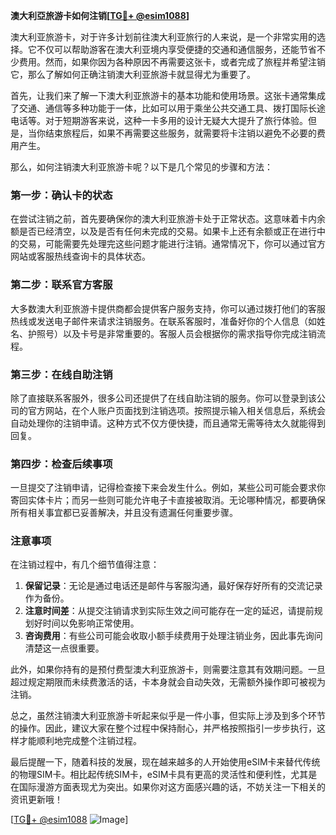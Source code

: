 **澳大利亞旅游卡如何注销[[TG💪+ @esim1088](https://t.me/s/esim1088)]**

澳大利亚旅游卡，对于许多计划前往澳大利亚旅行的人来说，是一个非常实用的选择。它不仅可以帮助游客在澳大利亚境内享受便捷的交通和通信服务，还能节省不少费用。然而，如果你因为各种原因不再需要这张卡，或者完成了旅程并希望注销它，那么了解如何正确注销澳大利亚旅游卡就显得尤为重要了。

首先，让我们来了解一下澳大利亚旅游卡的基本功能和使用场景。这张卡通常集成了交通、通信等多种功能于一体，比如可以用于乘坐公共交通工具、拨打国际长途电话等。对于短期游客来说，这种一卡多用的设计无疑大大提升了旅行体验。但是，当你结束旅程后，如果不再需要这些服务，就需要将卡注销以避免不必要的费用产生。

那么，如何注销澳大利亚旅游卡呢？以下是几个常见的步骤和方法：

### **第一步：确认卡的状态**
在尝试注销之前，首先要确保你的澳大利亚旅游卡处于正常状态。这意味着卡内余额是否已经清空，以及是否有任何未完成的交易。如果卡上还有余额或正在进行中的交易，可能需要先处理完这些问题才能进行注销。通常情况下，你可以通过官方网站或客服热线查询卡的具体状态。

### **第二步：联系官方客服**
大多数澳大利亚旅游卡提供商都会提供客户服务支持，你可以通过拨打他们的客服热线或发送电子邮件来请求注销服务。在联系客服时，准备好你的个人信息（如姓名、护照号）以及卡号是非常重要的。客服人员会根据你的需求指导你完成注销流程。

### **第三步：在线自助注销**
除了直接联系客服外，很多公司还提供了在线自助注销的服务。你可以登录到该公司的官方网站，在个人账户页面找到注销选项。按照提示输入相关信息后，系统会自动处理你的注销申请。这种方式不仅方便快捷，而且通常无需等待太久就能得到回复。

### **第四步：检查后续事项**
一旦提交了注销申请，记得检查接下来会发生什么。例如，某些公司可能会要求你寄回实体卡片；而另一些则可能允许电子卡直接被取消。无论哪种情况，都要确保所有相关事宜都已妥善解决，并且没有遗漏任何重要步骤。

### **注意事项**
在注销过程中，有几个细节值得注意：
1. **保留记录**：无论是通过电话还是邮件与客服沟通，最好保存好所有的交流记录作为备份。
2. **注意时间差**：从提交注销请求到实际生效之间可能存在一定的延迟，请提前规划好时间以免影响正常使用。
3. **咨询费用**：有些公司可能会收取小额手续费用于处理注销业务，因此事先询问清楚这一点很重要。

此外，如果你持有的是预付费型澳大利亚旅游卡，则需要注意其有效期问题。一旦超过规定期限而未续费激活的话，卡本身就会自动失效，无需额外操作即可被视为注销。

总之，虽然注销澳大利亚旅游卡听起来似乎是一件小事，但实际上涉及到多个环节的操作。因此，建议大家在整个过程中保持耐心，并严格按照指引一步步执行，这样才能顺利地完成整个注销过程。

最后提醒一下，随着科技的发展，现在越来越多的人开始使用eSIM卡来替代传统的物理SIM卡。相比起传统SIM卡，eSIM卡具有更高的灵活性和便利性，尤其是在国际漫游方面表现尤为突出。如果你对这方面感兴趣的话，不妨关注一下相关的资讯更新哦！

[[TG💪+ @esim1088](https://t.me/s/esim1088) ![Image](https://i.postimg.cc/4NQfJmqS/Snipaste-2025-05-13-00-14-12.png)]